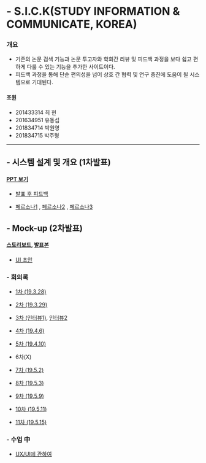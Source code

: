 # - S.I.C.K(STUDY INFORMATION & COMMUNICATE, KOREA)
### 개요
- 기존의 논문 검색 기능과 논문 투고자와 학회간 리뷰 및 피드백 과정을 보다 쉽고 편하게 다룰 수 있는 기능을 추가한 사이트이다. 
- 피드백 과정을 통해 단순 편의성을 넘어 상호 간 협력 및 연구 증진에 도움이 될 시스템으로 기대된다.

#### 조원
- 201433314 최  현
- 201634951 유동섭
- 201834714 박원영
- 201834715 박주형


***

## - 시스템 설계 및 개요 (1차발표)
#### [__PPT 보기__](https://1drv.ms/p/s!AoTcRiOEPeaPiWGPqBw-u3ezNbhc)
   - [발표 후 피드백](https://drive.google.com/file/d/1TOy4jvTxdFAOAJuowxIeyGAJCSPcUN_M/view?usp=sharing)
   
  - [페르소나1](https://docs.google.com/document/d/177oF40yOXLBwBvzYbC-PbweqGM_7tttTZ4rnGomwWe8/edit?usp=sharing) , [페르소나2](https://drive.google.com/file/d/1N5T9e9iMX8qOMJrmIrrApUZ9ymDws71v/view?usp=sharing) , [페르소나3](https://drive.google.com/file/d/1N7D8F-4TaIxScIJrRejJj56mv-tMlNN_/view?usp=sharing)
  
## - Mock-up (2차발표)
#### [스토리보드](https://1drv.ms/p/s!AoTcRiOEPeaPiVmRq-CGxtiJTwCS), [발표본](https://1drv.ms/p/s!AoTcRiOEPeaPiWP4DF9MQETKbvQA)
   
   - [UI 초안](https://drive.google.com/file/d/1s3AxALfG90qx0ubY6BRRbWhNnQLxfNzQ/view?usp=sharing)
  
### - 회의록
  - [1차 (19.3.28)](https://docs.google.com/document/d/1btrzG0bbsF_OfzqA8BQCIPBE6a0q6FF0kYlY8lrOnic/edit)
  
  - [2차 (19.3.29)](https://docs.google.com/document/d/10gZpeLDWKJ6YW66WU2zsfpvRUVhR3dmXluSL1hZotww/edit)
  
  - [3차 (인터뷰1)](https://docs.google.com/document/d/1MtXaeVBTLfm3oooIh5DEiE0T3BL1YRM3ryg2nt0ULjI/edit), [인터뷰2](https://drive.google.com/file/d/1xsjymboYJcasrW2ZIBypmtSELSpsMMt_/view?usp=sharing)
  
  - [4차 (19.4.6)](https://docs.google.com/document/d/1TBCH-Wl45r3nIii8mdSIG9TFVxaqfkbrOag1hfwz2DU/edit)
  
  - [5차 (19.4.10)](https://docs.google.com/document/d/18LB59pu9QPmBn6wG5xLp8RnFxPe0Zz-Cs0GtMqKac6I/edit)
  
  - 6차(X)
  
  - [7차 (19.5.2)](https://docs.google.com/document/d/1ucbw4PCyvRPSkU49yYTxV5KRDKxUeWKGuUPCmmXLYmw/edit)
  
  - [8차 (19.5.3)](https://docs.google.com/document/d/1KZnJ20u1q9H1Ic0SgImWMjd2JeKwC8uLtSyrrp1cNLo/edit)
  
  - [9차 (19.5.9)](https://docs.google.com/document/d/1gFeZSFTROjKXT6HqH5TzHeqPE9zBpsUboeCSWF11azI/edit)
  
  - [10차 (19.5.11)](https://docs.google.com/document/d/1_HZBI9uWgh2nZ7TtBvl_-U4Kk20z9g-M78ZqR6WUSxk/edit)
  
  - [11차 (19.5.15)](https://docs.google.com/document/d/1MfqRVNyYCXrYxeL4TRYxD4SNHG_1uRbzHRDphwO5I0A/edit)
  
### - 수업 中
  - [UX/UI에 관하여](https://drive.google.com/file/d/1oWhewaJG3bQ9wo1C4IlCcvjg4WLgFSR3/view?usp=sharing)
